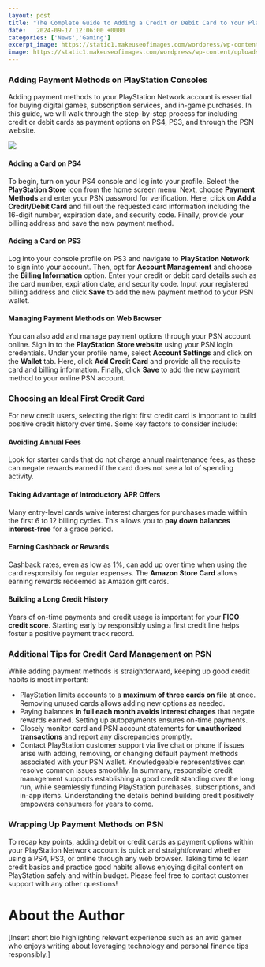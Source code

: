 ```yaml
---
layout: post
title: "The Complete Guide to Adding a Credit or Debit Card to Your PlayStation Network Account"
date:   2024-09-17 12:06:00 +0000
categories: ['News','Gaming']
excerpt_image: https://static1.makeuseofimages.com/wordpress/wp-content/uploads/2021/03/19-PS4-Verify-Email-Address.jpg
image: https://static1.makeuseofimages.com/wordpress/wp-content/uploads/2021/03/19-PS4-Verify-Email-Address.jpg
---
```


### Adding Payment Methods on PlayStation Consoles
Adding payment methods to your PlayStation Network account is essential for buying digital games, subscription services, and in-game purchases. In this guide, we will walk through the step-by-step process for including credit or debit cards as payment options on PS4, PS3, and through the PSN website. 

![](https://static1.makeuseofimages.com/wordpress/wp-content/uploads/2021/03/16-PS4-Avatar-Selection.jpg)
#### Adding a Card on PS4
To begin, turn on your PS4 console and log into your profile. Select the **PlayStation Store** icon from the home screen menu. Next, choose **Payment Methods** and enter your PSN password for verification. Here, click on **Add a Credit/Debit Card** and fill out the requested card information including the 16-digit number, expiration date, and security code. Finally, provide your billing address and save the new payment method.
#### Adding a Card on PS3  
Log into your console profile on PS3 and navigate to **PlayStation Network** to sign into your account. Then, opt for **Account Management** and choose the **Billing Information** option. Enter your credit or debit card details such as the card number, expiration date, and security code. Input your registered billing address and click **Save** to add the new payment method to your PSN wallet.
#### Managing Payment Methods on Web Browser
You can also add and manage payment options through your PSN account online. Sign in to the **PlayStation Store website** using your PSN login credentials. Under your profile name, select **Account Settings** and click on the **Wallet** tab. Here, click **Add Credit Card** and provide all the requisite card and billing information. Finally, click **Save** to add the new payment method to your online PSN account.
### Choosing an Ideal First Credit Card
For new credit users, selecting the right first credit card is important to build positive credit history over time. Some key factors to consider include: 
#### Avoiding Annual Fees
Look for starter cards that do not charge annual maintenance fees, as these can negate rewards earned if the card does not see a lot of spending activity. 
#### Taking Advantage of Introductory APR Offers  
Many entry-level cards waive interest charges for purchases made within the first 6 to 12 billing cycles. This allows you to **pay down balances interest-free** for a grace period.
#### Earning Cashback or Rewards
Cashback rates, even as low as 1%, can add up over time when using the card responsibly for regular expenses. The **Amazon Store Card** allows earning rewards redeemed as Amazon gift cards.
#### Building a Long Credit History
Years of on-time payments and credit usage is important for your **FICO credit score**. Starting early by responsibly using a first credit line helps foster a positive payment track record.
### Additional Tips for Credit Card Management on PSN
While adding payment methods is straightforward, keeping up good credit habits is most important:
- PlayStation limits accounts to a **maximum of three cards on file** at once. Removing unused cards allows adding new options as needed. 
- Paying balances **in full each month avoids interest charges** that negate rewards earned. Setting up autopayments ensures on-time payments.
- Closely monitor card and PSN account statements for **unauthorized transactions** and report any discrepancies promptly. 
- Contact PlayStation customer support via live chat or phone if issues arise with adding, removing, or changing default payment methods associated with your PSN wallet. Knowledgeable representatives can resolve common issues smoothly.
In summary, responsible credit management supports establishing a good credit standing over the long run, while seamlessly funding PlayStation purchases, subscriptions, and in-app items. Understanding the details behind building credit positively empowers consumers for years to come.
### Wrapping Up Payment Methods on PSN
To recap key points, adding debit or credit cards as payment options within your PlayStation Network account is quick and straightforward whether using a PS4, PS3, or online through any web browser. Taking time to learn credit basics and practice good habits allows enjoying digital content on PlayStation safely and within budget. Please feel free to contact customer support with any other questions!
# About the Author
[Insert short bio highlighting relevant experience such as an avid gamer who enjoys writing about leveraging technology and personal finance tips responsibly.]